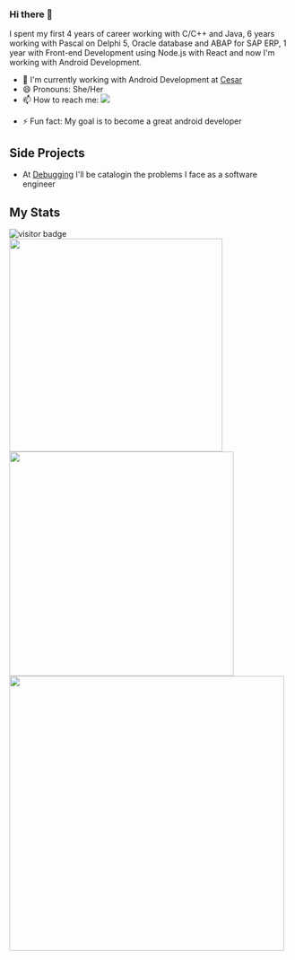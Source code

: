 ### Hi there 👋

<!--
**salescamila/salescamila** is a ✨ _special_ ✨ repository because its `README.md` (this file) appears on your GitHub profile.

Here are some ideas to get you started:

- 🔭 I’m currently working on ...
- 🌱 I’m currently learning ...
- 👯 I’m looking to collaborate on ...
- 🤔 I’m looking for help with ...
- 💬 Ask me about ...
- 📫 How to reach me: ...
- 😄 Pronouns: ...
- ⚡ Fun fact: ...
-->

I spent my first 4 years of career working with C/C++ and Java, 6 years working with Pascal on Delphi 5, Oracle database and ABAP for SAP ERP, 1 year with Front-end Development using Node.js with React and now I'm working with Android Development.

- 🔭 I'm currently working with Android Development at [Cesar](https://www.cesar.org.br/)
- 😄 Pronouns: She/Her
- 📫 How to reach me: <a href="https://www.linkedin.com/in/salescamila">
   <img src="https://img.shields.io/badge/LinkedIn-3D6098?style=flat&logo=linkedin&labelColor=3D6098" />
  </a>
<!-- - :books: I'm tracking my studies on the tab [Projects](https://github.com/salescamila?tab=projects) -->
- ⚡ Fun fact: My goal is to become a great android developer 

## Side Projects
- At [Debugging](https://salescamila.github.io/debugging/) I'll be catalogin the problems I face as a software engineer

## My Stats
<img src="https://visitor-badge.glitch.me/badge?page_id=salescamila" alt="visitor badge" />
<div>
   <img width="380px" align="left" src="https://github-readme-stats.vercel.app/api/top-langs/?username=salescamila&show_icons=true&langs_count=8&layout=compact&theme=buefy&count_private=true"/>

   <img width="400px" align="left" src="https://github-readme-stats.vercel.app/api?username=salescamila&theme=buefy&?theme=dark&show_icons=true%count_private=true&include_all_commits=true"/> 

   <br/>
   <br/>
   <img width="490px" align="left" src="https://github-readme-stats.vercel.app/api/wakatime?username=salescamila"/>
</div>

